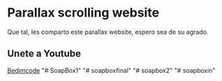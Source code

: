 # Parallax scrolling website

Que tal, les comparto este parallax website, espero sea de su agrado.

## Unete a Youtube
[Bedimcode](https://www.youtube.com/c/Bedimcode)
"# SoapBox1" 
"# soapboxfinal" 
"# soapbox2" 
"# soapboxin" 
